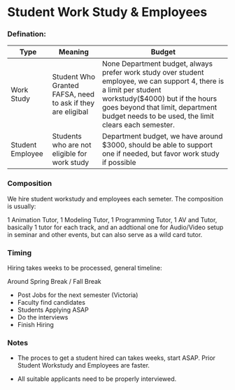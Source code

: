 # Student Work Study & Employees

### Defination:

|Type| Meaning|Budget|
|--|--|--|
|Work Study| Student Who Granted FAFSA, need to ask if they are eligibal | None Department budget, always prefer work study over student employee, we can support 4, there is a limit per student workstudy($4000) but if the hours goes beyond that limit, department budget needs to be used, the limit clears each semester.|
|Student Employee|Students who are not eligible for work study |Department budget, we have around $3000, should be able to support one if needed, but favor work study if possible|

### Composition

We hire student workstudy and employees each semeter. The composition is usually:

1 Animation Tutor, 1 Modeling Tutor, 1 Programming Tutor, 1 AV and Tutor, basically 1 tutor for each track, and an addtional one for Audio/Video setup in seminar and other events, but can also serve as a wild card tutor.


### Timing

Hiring takes weeks to be processed, general timeline:

Around Spring Break / Fall Break

- Post Jobs for the next semester (Victoria)
- Faculty find candidates 
- Students Applying ASAP
- Do the interviews
- Finish Hiring


### Notes
* The proces to get a student hired can takes weeks, start ASAP. Prior Student Workstudy and Employees are faster.

* All suitable applicants need to be properly interviewed.